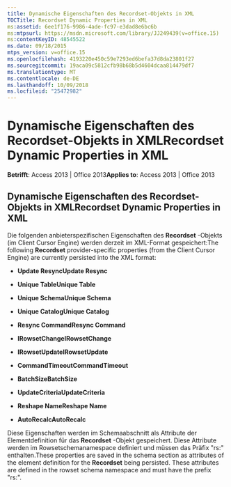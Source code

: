 ```yaml
---
title: Dynamische Eigenschaften des Recordset-Objekts in XML
TOCTitle: Recordset Dynamic Properties in XML
ms:assetid: 6ee1f176-9986-4ade-fc97-e3dad8e6bc6b
ms:mtpsurl: https://msdn.microsoft.com/library/JJ249439(v=office.15)
ms:contentKeyID: 48545522
ms.date: 09/18/2015
mtps_version: v=office.15
ms.openlocfilehash: 4193220e450c59e7293ed6befa37d8da23801f27
ms.sourcegitcommit: 19aca09c5812cfb98b68b5d4604dcaa814479df7
ms.translationtype: MT
ms.contentlocale: de-DE
ms.lasthandoff: 10/09/2018
ms.locfileid: "25472982"
---
```

# <a name="recordset-dynamic-properties-in-xml"></a><span data-ttu-id="6e36a-102">Dynamische Eigenschaften des Recordset-Objekts in XML</span><span class="sxs-lookup"><span data-stu-id="6e36a-102">Recordset Dynamic Properties in XML</span></span>


<span data-ttu-id="6e36a-103">**Betrifft**: Access 2013 | Office 2013</span><span class="sxs-lookup"><span data-stu-id="6e36a-103">**Applies to**: Access 2013 | Office 2013</span></span>

## <a name="recordset-dynamic-properties-in-xml"></a><span data-ttu-id="6e36a-104">Dynamische Eigenschaften des Recordset-Objekts in XML</span><span class="sxs-lookup"><span data-stu-id="6e36a-104">Recordset Dynamic Properties in XML</span></span>

<span data-ttu-id="6e36a-105">Die folgenden anbieterspezifischen Eigenschaften des **Recordset** -Objekts (im Client Cursor Engine) werden derzeit im XML-Format gespeichert:</span><span class="sxs-lookup"><span data-stu-id="6e36a-105">The following **Recordset** provider-specific properties (from the Client Cursor Engine) are currently persisted into the XML format:</span></span>

  - <span data-ttu-id="6e36a-106">**Update Resync**</span><span class="sxs-lookup"><span data-stu-id="6e36a-106">**Update Resync**</span></span>

  - <span data-ttu-id="6e36a-107">**Unique Table**</span><span class="sxs-lookup"><span data-stu-id="6e36a-107">**Unique Table**</span></span>

  - <span data-ttu-id="6e36a-108">**Unique Schema**</span><span class="sxs-lookup"><span data-stu-id="6e36a-108">**Unique Schema**</span></span>

  - <span data-ttu-id="6e36a-109">**Unique Catalog**</span><span class="sxs-lookup"><span data-stu-id="6e36a-109">**Unique Catalog**</span></span>

  - <span data-ttu-id="6e36a-110">**Resync Command**</span><span class="sxs-lookup"><span data-stu-id="6e36a-110">**Resync Command**</span></span>

  - <span data-ttu-id="6e36a-111">**IRowsetChange**</span><span class="sxs-lookup"><span data-stu-id="6e36a-111">**IRowsetChange**</span></span>

  - <span data-ttu-id="6e36a-112">**IRowsetUpdate**</span><span class="sxs-lookup"><span data-stu-id="6e36a-112">**IRowsetUpdate**</span></span>

  - <span data-ttu-id="6e36a-113">**CommandTimeout**</span><span class="sxs-lookup"><span data-stu-id="6e36a-113">**CommandTimeout**</span></span>

  - <span data-ttu-id="6e36a-114">**BatchSize**</span><span class="sxs-lookup"><span data-stu-id="6e36a-114">**BatchSize**</span></span>

  - <span data-ttu-id="6e36a-115">**UpdateCriteria**</span><span class="sxs-lookup"><span data-stu-id="6e36a-115">**UpdateCriteria**</span></span>

  - <span data-ttu-id="6e36a-116">**Reshape Name**</span><span class="sxs-lookup"><span data-stu-id="6e36a-116">**Reshape Name**</span></span>

  - <span data-ttu-id="6e36a-117">**AutoRecalc**</span><span class="sxs-lookup"><span data-stu-id="6e36a-117">**AutoRecalc**</span></span>

<span data-ttu-id="6e36a-p101">Diese Eigenschaften werden im Schemaabschnitt als Attribute der Elementdefinition für das **Recordset** -Objekt gespeichert. Diese Attribute werden im Rowsetschemanamespace definiert und müssen das Präfix "rs:" enthalten.</span><span class="sxs-lookup"><span data-stu-id="6e36a-p101">These properties are saved in the schema section as attributes of the element definition for the **Recordset** being persisted. These attributes are defined in the rowset schema namespace and must have the prefix "rs:".</span></span>

